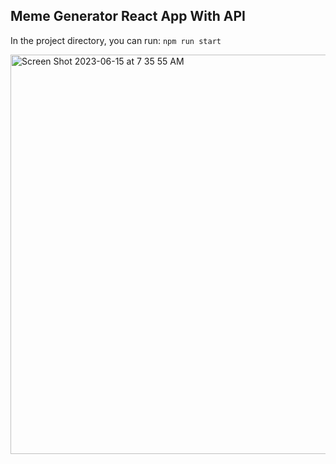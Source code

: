 ## Meme Generator React App With API 

In the project directory, you can run:
`npm run start`

<img width="639" alt="Screen Shot 2023-06-15 at 7 35 55 AM" src="https://github.com/aroundtheblock7/Meme_Generator_ReactApp_With_API/assets/81759076/94d4c0de-0f69-4212-8fba-c96b02c4dd22">




